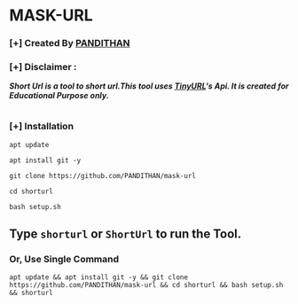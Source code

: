 # MASK-URL
### [+] Created By [PANDITHAN](https://github.com/PANDITHAN) 
### [+] Disclaimer :
***Short Url is a tool to short url.This tool uses [TinyURL](https://tinyurl.com/)'s Api. It is created for Educational Purpose only.***

<img src="" alt="" border="0" />

### [+] Installation
```apt update```

```apt install git -y```

```git clone https://github.com/PANDITHAN/mask-url```

```cd shorturl```

```bash setup.sh```

## Type `shorturl` or `ShortUrl` to run the Tool.
### Or, Use Single Command
```
apt update && apt install git -y && git clone https://github.com/PANDITHAN/mask-url && cd shorturl && bash setup.sh && shorturl
```
